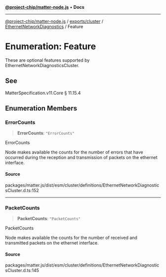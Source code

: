 [**@project-chip/matter-node.js**](../../../../../README.md) • **Docs**

***

[@project-chip/matter-node.js](../../../../../modules.md) / [exports/cluster](../../../README.md) / [EthernetNetworkDiagnostics](../README.md) / Feature

# Enumeration: Feature

These are optional features supported by EthernetNetworkDiagnosticsCluster.

## See

MatterSpecification.v11.Core § 11.15.4

## Enumeration Members

### ErrorCounts

> **ErrorCounts**: `"ErrorCounts"`

ErrorCounts

Node makes available the counts for the number of errors that have occurred during the reception and
transmission of packets on the ethernet interface.

#### Source

packages/matter.js/dist/esm/cluster/definitions/EthernetNetworkDiagnosticsCluster.d.ts:152

***

### PacketCounts

> **PacketCounts**: `"PacketCounts"`

PacketCounts

Node makes available the counts for the number of received and transmitted packets on the ethernet interface.

#### Source

packages/matter.js/dist/esm/cluster/definitions/EthernetNetworkDiagnosticsCluster.d.ts:145

